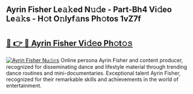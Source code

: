 ## Ayrin Fisher Le𝚊𝚔ed N𝚞𝚍e - Part-Bh4 Vi𝚍eo Le𝚊𝚔s - H𝚘t O𝚗lyf𝚊ns Ph𝚘tos 1vZ7f

# <h2><a href="http://hf5ou6m.feru.top/?c=Ayrin+Fisher">🔗 👉 🔴 Ayrin Fisher Vi𝚍𝚎o Ph𝚘t𝚘𝚜</a></h2>

[![Ayrin Fisher Nu𝚍𝚎s](https://i.imgur.com/0TWrTi3.gif)](http://hf5ou6m.feru.top/?c=Ayrin+Fisher)
Online persona Ayrin Fisher and content producer, recognized for disseminating dance and lifestyle material through trending dance routines and mini-documentaries. Exceptional talent Ayrin Fisher, recognized for their remarkable skills and achievements in the world of entertainment. 
